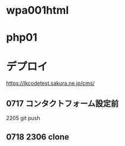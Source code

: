 # wpa001html

# php01

# デプロイ

https://lkcodetest.sakura.ne.jp/cms/

## 0717 コンタクトフォーム設定前

2205 git push

## 0718 2306 clone
